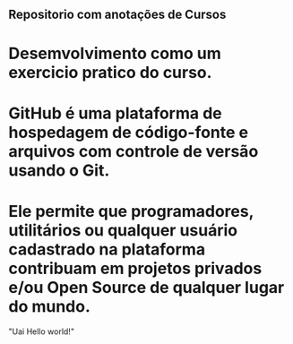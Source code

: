 ## Repositorio com anotações de Cursos

# Desemvolvimento como um exercicio pratico do curso.

# GitHub é uma plataforma de hospedagem de código-fonte e arquivos com controle de versão usando o Git.
# Ele permite que programadores, utilitários ou qualquer usuário cadastrado na plataforma contribuam em projetos privados e/ou Open Source de qualquer lugar do mundo.

"Uai Hello world!"


